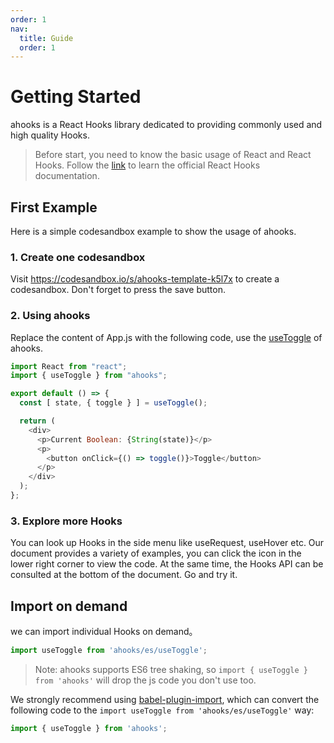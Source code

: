 ```yaml
---
order: 1
nav:
  title: Guide
  order: 1
---
```


# Getting Started

ahooks is a React Hooks library dedicated to providing commonly used and high quality Hooks.

> Before start, you need to know the basic usage of React and React Hooks. Follow the [link](https://reactjs.org/docs/hooks-intro.html) to learn the official React Hooks documentation.


## First Example

Here is a simple codesandbox example to show the usage of ahooks.


### 1. Create one codesandbox

Visit https://codesandbox.io/s/ahooks-template-k5l7x to create a codesandbox. Don't forget to press the save button.

### 2. Using ahooks

Replace the content of App.js with the following code, use the [useToggle](/state/use-toggle) of ahooks.

```javascript
import React from "react";
import { useToggle } from "ahooks";

export default () => {
  const [ state, { toggle } ] = useToggle();

  return (
    <div>
      <p>Current Boolean: {String(state)}</p>
      <p>
        <button onClick={() => toggle()}>Toggle</button>
      </p>
    </div>
  );
};
```

### 3. Explore more Hooks

You can look up Hooks in the side menu like useRequest, useHover etc. Our document provides a variety of examples, you can click the icon in the lower right corner to view the code. At the same time, the Hooks API can be consulted at the bottom of the document. Go and try it.

## Import on demand

we can import individual Hooks on demand。

```javascript
import useToggle from 'ahooks/es/useToggle';
```

> Note: ahooks supports ES6 tree shaking, so `import { useToggle } from 'ahooks'` will drop the js code you don't use too.

We strongly recommend using [babel-plugin-import](https://github.com/ant-design/babel-plugin-import), which can convert the following code to the `import useToggle from 'ahooks/es/useToggle'` way:

```javascript
import { useToggle } from 'ahooks';
```
